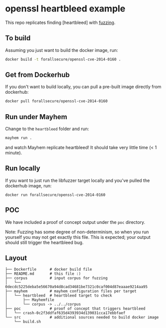 # openssl heartbleed example

This repo replicates finding [heartbleed] with
[fuzzing](https://blog.hboeck.de/archives/868-How-Heartbleed-couldve-been-found.html).

## To build

Assuming you just want to build the docker image, run:

```bash
docker build -t forallsecure/openssl-cve-2014-0160 .
```

## Get from Dockerhub

If you don't want to build locally, you can pull a pre-built image
directly from dockerhub:

```bash
docker pull forallsecure/openssl-cve-2014-0160
```


## Run under Mayhem

Change to the `heartbleed` folder and run:

```bash
mayhem run .
```

and watch Mayhem replicate heartbleed! It should take very little time
(< 1 minute).

## Run locally

If you want to just run the libfuzzer target locally and you've pulled
the dockerhub image, run:

```
docker run forallsecure/openssl-cve-2014-0160
```

## POC

We have included a proof of concept output under the `poc`
directory.

Note: Fuzzing has some degree of non-determinism, so when you run
yourself you may not get exactly this file.  This is expected; your
output should still trigger the heartbleed bug.


## Layout

```
├── Dockerfile      # docker build file
├── README.md       # this file :)
├── corpus          # input corpus for fuzzing
│   └── 0decdc5225deba5e56670a94d8cad34681be7321c0caf004d87eaaae9214aa95
├── mayhem          # mayhem configuration files per target
│   └── heartbleed  # heartbleed target to check
│       ├── Mayhemfile
│       └── corpus -> ../../corpus
├── poc             # proof of concept that triggers heartbleed
│   └── crash-0c2f3ddfaf635d4393934d139031cca17ebbfaef
└── src             # additional sources needed to build docker image
    └── build.sh
```
